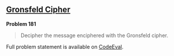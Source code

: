 [Gronsfeld Cipher][ce]
----------------------

**Problem 181**

> Decipher the message enciphered with the Gronsfeld cipher.

Full problem statement is available on [CodeEval][ce].

[ce]: https://www.codeeval.com/browse/181/
      "View problem statement on CodeEval"
